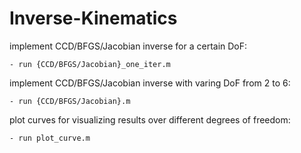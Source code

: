 # Inverse-Kinematics
implement CCD/BFGS/Jacobian inverse for a certain DoF:

	- run {CCD/BFGS/Jacobian}_one_iter.m
implement CCD/BFGS/Jacobian inverse with varing DoF from 2 to 6:

	- run {CCD/BFGS/Jacobian}.m
plot curves for visualizing results over different degrees of freedom:

	- run plot_curve.m
